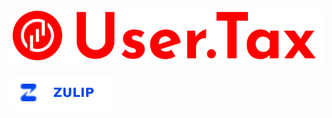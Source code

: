 [![ব্যবহারকারী ট্যাক্স](https://raw.githubusercontent.com/user-tax/user.tax-img/main/f/logo-txt.svg)](https://user.tax)

[![জুলিপ](https://raw.githubusercontent.com/user-tax/user.tax-img/main/f/Zulip.svg)](https://user-tax.zulipchat.com)